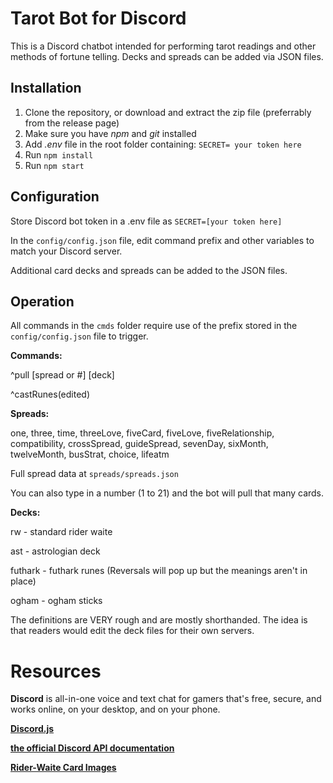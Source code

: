 # Tarot Bot for Discord
This is a Discord chatbot intended for performing tarot readings and other methods of fortune telling. Decks and spreads can be added via JSON files.


## Installation
1. Clone the repository, or download and extract the zip file (preferrably from the release page)
2. Make sure you have *npm* and *git* installed
3. Add *.env* file in the root folder containing: ``SECRET= your token here``
4. Run `npm install`
5. Run `npm start`


## Configuration
Store Discord bot token in a .env file as ``SECRET=[your token here]``

In the ``config/config.json`` file, edit command prefix and other variables to match your Discord server.

Additional card decks and spreads can be added to the JSON files.


## Operation
All commands in the ``cmds`` folder require use of the prefix stored in the ``config/config.json`` file to trigger.


**Commands:**

^pull [spread or #] [deck]

^castRunes(edited)


**Spreads:**

one, three, time, threeLove, fiveCard, fiveLove, fiveRelationship, compatibility, crossSpread, guideSpread, sevenDay, sixMonth, twelveMonth, busStrat, choice, lifeatm

Full spread data at ``spreads/spreads.json``

You can also type in a number (1 to 21) and the bot will pull that many cards.


**Decks:**

rw - standard rider waite

ast - astrologian deck

futhark - futhark runes (Reversals will pop up but the meanings aren't in place)

ogham - ogham sticks

The definitions are VERY rough and are mostly shorthanded. The idea is that readers would edit the deck files for their own servers.


# Resources

**Discord** is all-in-one voice and text chat for gamers that's free, secure, and works online, on your desktop, and on your phone.

**[Discord.js](https://github.com/hydrabolt/discord.js/)**

**[the official Discord API documentation](https://discordapp.com/developers/docs/intro)**

**[Rider-Waite Card Images](https://www.sacred-texts.com/tarot/pkt/index.htm)**
